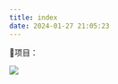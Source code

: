 ```yaml
---
title: index
date: 2024-01-27 21:05:23
---
```

<p>🎯项目：</p>
<p><img src="https://images.weserv.nl/?url=https://article.biliimg.com/bfs/article/5de11d33e9e5cb24eb909a3d2a545d88e094bc29.jpg"></p>